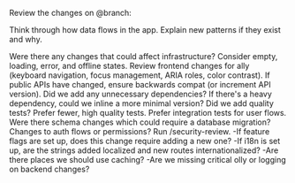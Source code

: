 Review the changes on @branch:

Think through how data flows in the app. Explain new patterns if they exist and why.

Were there any changes that could affect infrastructure?
Consider empty, loading, error, and offline states.
Review frontend changes for ally (keyboard navigation, focus management, ARIA roles, color contrast).
If public APIs have changed, ensure backwards compat (or increment API version).
Did we add any unnecessary dependencies? If there's a heavy dependency, could we inline a more minimal version?
Did we add quality tests? Prefer fewer, high quality tests. Prefer integration tests for user flows.
Were there schema changes which could require a database migration?
Changes to auth flows or permissions? Run /security-review.
-If feature flags are set up, does this change require adding a new one?
-If i18n is set up, are the strings added localized and new routes internationalized?
-Are there places we should use caching?
-Are we missing critical olly or logging on backend changes?